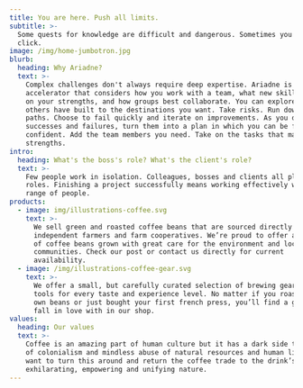 ```yaml
---
title: You are here. Push all limits.
subtitle: >-
  Some quests for knowledge are difficult and dangerous. Sometimes you just
  click.
image: /img/home-jumbotron.jpg
blurb:
  heading: Why Ariadne?
  text: >-
    Complex challenges don't always require deep expertise. Ariadne is a project
    accelerator that considers how you work with a team, what new skills build
    on your strengths, and how groups best collaborate. You can explore paths
    others have built to the destinations you want. Take risks. Run down those
    paths. Choose to fail quickly and iterate on improvements. As you discover
    successes and failures, turn them into a plan in which you can be focused an
    confident. Add the team members you need. Take on the tasks that match your
    strengths.
intro:
  heading: What's the boss's role? What's the client's role?
  text: >-
    Few people work in isolation. Colleagues, bosses and clients all play key
    roles. Finishing a project successfully means working effectively with this
    range of people.
products:
  - image: img/illustrations-coffee.svg
    text: >-
      We sell green and roasted coffee beans that are sourced directly from
      independent farmers and farm cooperatives. We’re proud to offer a variety
      of coffee beans grown with great care for the environment and local
      communities. Check our post or contact us directly for current
      availability.
  - image: /img/illustrations-coffee-gear.svg
    text: >-
      We offer a small, but carefully curated selection of brewing gear and
      tools for every taste and experience level. No matter if you roast your
      own beans or just bought your first french press, you’ll find a gadget to
      fall in love with in our shop.
values:
  heading: Our values
  text: >-
    Coffee is an amazing part of human culture but it has a dark side too – one
    of colonialism and mindless abuse of natural resources and human lives. We
    want to turn this around and return the coffee trade to the drink’s
    exhilarating, empowering and unifying nature.
---
```


